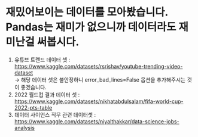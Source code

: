 # 재밌어보이는 데이터를 모아봤습니다. Pandas는 재미가 없으니까 데이터라도 재미난걸 써봅시다.

1. 유튜브 트랜드 데이터 셋 : https://www.kaggle.com/datasets/rsrishav/youtube-trending-video-dataset \
    -> 해당 데이터 셋은 불안정하니 error_bad_lines=False 옵션을 추가해주시는 것이 좋겠습니다.
2. 2022 월드컵 결과 데이터 셋 : https://www.kaggle.com/datasets/nikhatabdulsalam/fifa-world-cup-2022-pts-table
3. 데이터 사이언스 직무 관련 데이터셋 : https://www.kaggle.com/datasets/niyalthakkar/data-science-jobs-analysis

